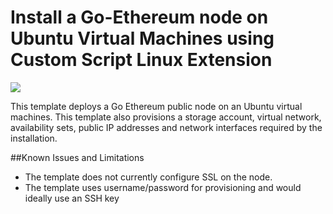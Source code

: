 # Install a Go-Ethereum node on Ubuntu Virtual Machines using Custom Script Linux Extension

<a href="https://portal.azure.com/#create/Microsoft.Template/uri/https%3a%2f%2fraw.githubusercontent.com%2fililic%2fscratchpad%2fmaster%2fquickstart%2fgo-ethereum-on-ubuntu%2fazuredeploy.json" target="_blank">
    <img src="http://azuredeploy.net/deploybutton.png"/>
</a>

This template deploys a Go Ethereum public node on an Ubuntu virtual machines. This template also provisions a storage account, virtual network, availability sets, public IP addresses and network interfaces required by the installation.

##Known Issues and Limitations
- The template does not currently configure SSL on the node.
- The template uses username/password for provisioning and would ideally use an SSH key
